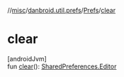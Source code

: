 //[misc](../../../index.md)/[danbroid.util.prefs](../index.md)/[Prefs](index.md)/[clear](clear.md)

# clear

[androidJvm]\
fun [clear](clear.md)(): [SharedPreferences.Editor](https://developer.android.com/reference/kotlin/android/content/SharedPreferences.Editor.html)
